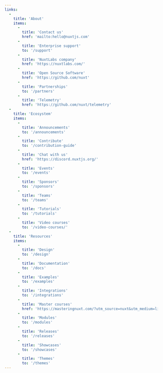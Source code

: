 ```yaml
---
links:
  -
    title: 'About'
    items:
      -
        title: 'Contact us'
        href: 'mailto:hello@nuxtjs.com'
      -
        title: 'Enterprise support'
        to: '/support'
      -
        title: 'NuxtLabs company'
        href: 'https://nuxtlabs.com/'
      -
        title: 'Open Source Software'
        href: 'https://github.com/nuxt'
      -
        title: 'Partnerships'
        to: '/partners'
      -
        title: 'Telemetry'
        href: 'https://github.com/nuxt/telemetry'
  -
    title: 'Ecosystem'
    items:
      -
        title: 'Announcements'
        to: '/announcements'
      -
        title: 'Contribute'
        to: '/contribution-guide'
      -
        title: 'Chat with us'
        href: 'https://discord.nuxtjs.org/'
      -
        title: 'Events'
        to: '/events'
      -
        title: 'Sponsors'
        to: '/sponsors'
      -
        title: 'Teams'
        to: '/teams'
      -
        title: 'Tutorials'
        to: '/tutorials'
      -
        title: 'Video courses'
        to: '/video-courses/'
  -
    title: 'Resources'
    items:
      -
        title: 'Design'
        to: '/design'
      -
        title: 'Documentation'
        to: '/docs'
      -
        title: 'Examples'
        to: '/examples'
      -
        title: 'Integrations'
        to: '/integrations'
      -
        title: 'Master courses'
        href: 'https://masteringnuxt.com/?utm_source=nuxt&utm_medium=link&utm_campaign=nsite'
      -
        title: 'Modules'
        to: '/modules'
      -
        title: 'Releases'
        to: '/releases'
      -
        title: 'Showcases'
        to: '/showcases'
      -
        title: 'Themes'
        to: '/themes'
---
```

